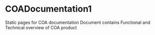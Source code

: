 # COADocumentation1
Static pages for COA documentation
Document contains Functional and Technical overview of COA product
